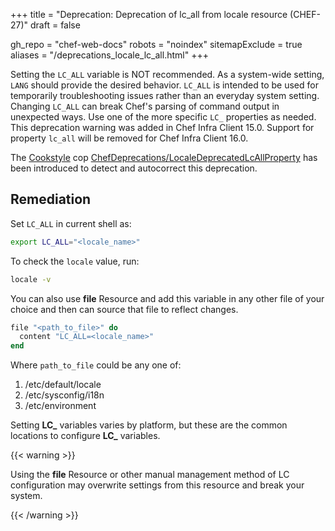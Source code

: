 +++
title = "Deprecation: Deprecation of lc_all from locale resource (CHEF-27)"
draft = false

gh_repo = "chef-web-docs"
robots = "noindex"
sitemapExclude = true
aliases = "/deprecations_locale_lc_all.html"
+++

Setting the `LC_ALL` variable is NOT recommended. As a system-wide
setting, `LANG` should provide the desired behavior. `LC_ALL` is
intended to be used for temporarily troubleshooting issues rather than
an everyday system setting. Changing `LC_ALL` can break Chef's parsing
of command output in unexpected ways. Use one of the more specific `LC_`
properties as needed. This deprecation warning was added in Chef Infra
Client 15.0. Support for property `lc_all` will be removed for Chef
Infra Client 16.0.

The [Cookstyle](/workstation/cookstyle/) cop
[ChefDeprecations/LocaleDeprecatedLcAllProperty](https://github.com/chef/cookstyle/blob/main/docs/cops_chefdeprecations.md#chefdeprecationslocaledeprecatedlcallproperty)
has been introduced to detect and autocorrect this deprecation.

## Remediation

Set `LC_ALL` in current shell as:

```bash
export LC_ALL="<locale_name>"
```

To check the `locale` value, run:

```bash
locale -v
```

You can also use **file** Resource and add this variable in any other
file of your choice and then can source that file to reflect changes.

```ruby
file "<path_to_file>" do
  content "LC_ALL=<locale_name>"
end
```

Where `path_to_file` could be any one of:

1.  /etc/default/locale
2.  /etc/sysconfig/i18n
3.  /etc/environment

Setting **LC_** variables varies by platform, but these are the common
locations to configure **LC_** variables.

{{< warning >}}

Using the **file** Resource or other manual management method of LC
configuration may overwrite settings from this resource and break your
system.

{{< /warning >}}
